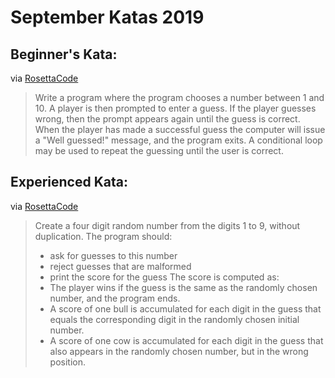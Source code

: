 # September Katas 2019

## Beginner's Kata: 
via [RosettaCode](https://rosettacode.org/wiki/Guess_the_number)

> Write a program where the program chooses a number between   1   and   10.
> A player is then prompted to enter a guess. If the player guesses wrong, then the prompt appears again until the guess is correct.
> When the player has made a successful guess the computer will issue a "Well guessed!" message, and the program exits.
> A conditional loop may be used to repeat the guessing until the user is correct.


## Experienced Kata: 
via [RosettaCode](https://rosettacode.org/wiki/Guess_the_number)

> Create a four digit random number from the digits   1   to   9,   without duplication.
> The program should:
> * ask for guesses to this number
> * reject guesses that are malformed
> * print the score for the guess
> The score is computed as:
> * The player wins if the guess is the same as the randomly chosen number, and the program ends.
> * A score of one bull is accumulated for each digit in the guess that equals the corresponding digit in the randomly chosen initial number.
> * A score of one cow is accumulated for each digit in the guess that also appears in the randomly chosen number, but in the wrong position.